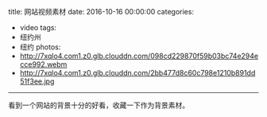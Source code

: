 title: 网站视频素材
date: 2016-10-16 00:00:00
categories:
- video
tags:
- 纽约州
- 纽约
photos:
- http://7xqlo4.com1.z0.glb.clouddn.com/098cd229870f59b03bc74e294ecce992.webm
- http://7xqlo4.com1.z0.glb.clouddn.com/2bb477d8c60c798e1210b891dd51f3ee.jpg
---

看到一个网站的背景十分的好看，收藏一下作为背景素材。